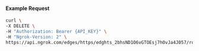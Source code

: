 <!-- Code generated for API Clients. DO NOT EDIT. -->

#### Example Request

```bash
curl \
-X DELETE \
-H "Authorization: Bearer {API_KEY}" \
-H "Ngrok-Version: 2" \
https://api.ngrok.com/edges/https/edghts_2bhsND1O6vGTOEsj7hOvJa4J057/routes/edghtsrt_2bhsNBlYECnmDo3S1MQLVgscSPa/saml
```
